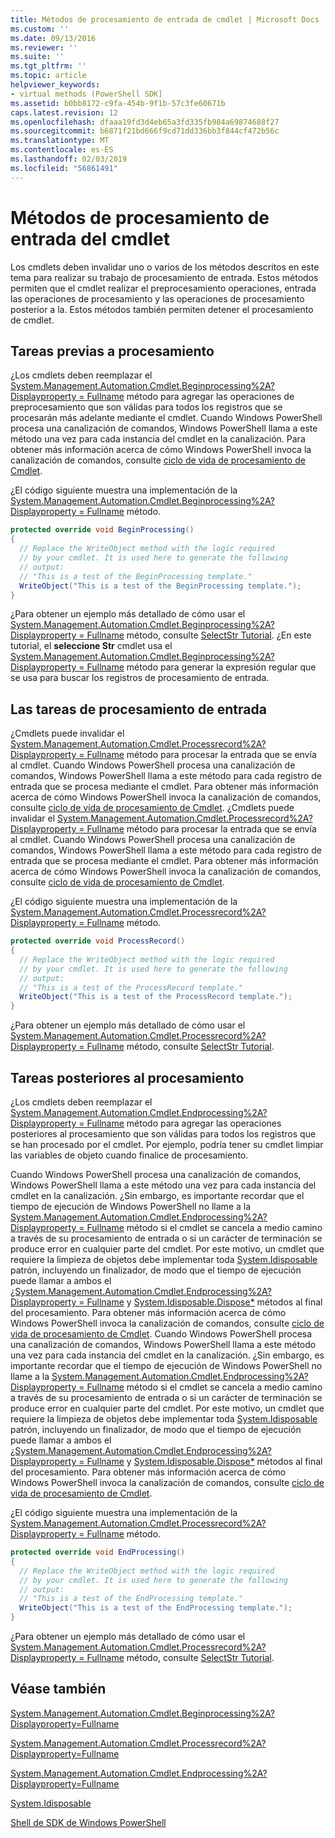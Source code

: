 ```yaml
---
title: Métodos de procesamiento de entrada de cmdlet | Microsoft Docs
ms.custom: ''
ms.date: 09/13/2016
ms.reviewer: ''
ms.suite: ''
ms.tgt_pltfrm: ''
ms.topic: article
helpviewer_keywords:
- virtual methods (PowerShell SDK]
ms.assetid: b0bb8172-c9fa-454b-9f1b-57c3fe60671b
caps.latest.revision: 12
ms.openlocfilehash: dfaaa19fd3d4eb65a3fd335fb984a69874688f27
ms.sourcegitcommit: b6871f21bd666f9cd71dd336bb3f844cf472b56c
ms.translationtype: MT
ms.contentlocale: es-ES
ms.lasthandoff: 02/03/2019
ms.locfileid: "56861491"
---
```

# <a name="cmdlet-input-processing-methods"></a>Métodos de procesamiento de entrada del cmdlet

Los cmdlets deben invalidar uno o varios de los métodos descritos en este tema para realizar su trabajo de procesamiento de entrada. Estos métodos permiten que el cmdlet realizar el preprocesamiento operaciones, entrada las operaciones de procesamiento y las operaciones de procesamiento posterior a la. Estos métodos también permiten detener el procesamiento de cmdlet.

## <a name="pre-processing-tasks"></a>Tareas previas a procesamiento

¿Los cmdlets deben reemplazar el [System.Management.Automation.Cmdlet.Beginprocessing%2A? Displayproperty = Fullname](/dotnet/api/system.management.automation.cmdlet.beginprocessing?view=powershellsdk-1.1.0) método para agregar las operaciones de preprocesamiento que son válidas para todos los registros que se procesarán más adelante mediante el cmdlet. Cuando Windows PowerShell procesa una canalización de comandos, Windows PowerShell llama a este método una vez para cada instancia del cmdlet en la canalización. Para obtener más información acerca de cómo Windows PowerShell invoca la canalización de comandos, consulte [ciclo de vida de procesamiento de Cmdlet](https://msdn.microsoft.com/en-us/3202f55c-314d-4ac3-ad78-4c7ca72253c5).

¿El código siguiente muestra una implementación de la [System.Management.Automation.Cmdlet.Beginprocessing%2A? Displayproperty = Fullname](/dotnet/api/system.management.automation.cmdlet.beginprocessing?view=powershellsdk-1.1.0) método.

```csharp
protected override void BeginProcessing()
{
  // Replace the WriteObject method with the logic required
  // by your cmdlet. It is used here to generate the following
  // output:
  // "This is a test of the BeginProcessing template."
  WriteObject("This is a test of the BeginProcessing template.");
}
```

¿Para obtener un ejemplo más detallado de cómo usar el [System.Management.Automation.Cmdlet.Beginprocessing%2A? Displayproperty = Fullname](/dotnet/api/system.management.automation.cmdlet.beginprocessing?view=powershellsdk-1.1.0) método, consulte [SelectStr Tutorial](./selectstr-tutorial.md). ¿En este tutorial, el **seleccione Str** cmdlet usa el [System.Management.Automation.Cmdlet.Beginprocessing%2A? Displayproperty = Fullname](/dotnet/api/system.management.automation.cmdlet.beginprocessing?view=powershellsdk-1.1.0) método para generar la expresión regular que se usa para buscar los registros de procesamiento de entrada.

## <a name="input-processing-tasks"></a>Las tareas de procesamiento de entrada

¿Cmdlets puede invalidar el [System.Management.Automation.Cmdlet.Processrecord%2A? Displayproperty = Fullname](/dotnet/api/system.management.automation.cmdlet.processrecord?view=powershellsdk-1.1.0) método para procesar la entrada que se envía al cmdlet. Cuando Windows PowerShell procesa una canalización de comandos, Windows PowerShell llama a este método para cada registro de entrada que se procesa mediante el cmdlet. Para obtener más información acerca de cómo Windows PowerShell invoca la canalización de comandos, consulte [ciclo de vida de procesamiento de Cmdlet](https://msdn.microsoft.com/en-us/3202f55c-314d-4ac3-ad78-4c7ca72253c5).
¿Cmdlets puede invalidar el [System.Management.Automation.Cmdlet.Processrecord%2A? Displayproperty = Fullname](/dotnet/api/system.management.automation.cmdlet.processrecord?view=powershellsdk-1.1.0) método para procesar la entrada que se envía al cmdlet. Cuando Windows PowerShell procesa una canalización de comandos, Windows PowerShell llama a este método para cada registro de entrada que se procesa mediante el cmdlet. Para obtener más información acerca de cómo Windows PowerShell invoca la canalización de comandos, consulte [ciclo de vida de procesamiento de Cmdlet](https://msdn.microsoft.com/en-us/3202f55c-314d-4ac3-ad78-4c7ca72253c5).

¿El código siguiente muestra una implementación de la [System.Management.Automation.Cmdlet.Processrecord%2A? Displayproperty = Fullname](/dotnet/api/system.management.automation.cmdlet.processrecord?view=powershellsdk-1.1.0) método.

```csharp
protected override void ProcessRecord()
{
  // Replace the WriteObject method with the logic required
  // by your cmdlet. It is used here to generate the following
  // output:
  // "This is a test of the ProcessRecord template."
  WriteObject("This is a test of the ProcessRecord template.");
}
```

¿Para obtener un ejemplo más detallado de cómo usar el [System.Management.Automation.Cmdlet.Processrecord%2A? Displayproperty = Fullname](/dotnet/api/system.management.automation.cmdlet.processrecord?view=powershellsdk-1.1.0) método, consulte [SelectStr Tutorial](./selectstr-tutorial.md).

## <a name="post-processing-tasks"></a>Tareas posteriores al procesamiento

¿Los cmdlets deben reemplazar el [System.Management.Automation.Cmdlet.Endprocessing%2A? Displayproperty = Fullname](/dotnet/api/system.management.automation.cmdlet.endprocessing?view=powershellsdk-1.1.0) método para agregar las operaciones posteriores al procesamiento que son válidas para todos los registros que se han procesado por el cmdlet. Por ejemplo, podría tener su cmdlet limpiar las variables de objeto cuando finalice de procesamiento.

Cuando Windows PowerShell procesa una canalización de comandos, Windows PowerShell llama a este método una vez para cada instancia del cmdlet en la canalización. ¿Sin embargo, es importante recordar que el tiempo de ejecución de Windows PowerShell no llame a la [System.Management.Automation.Cmdlet.Endprocessing%2A? Displayproperty = Fullname](/dotnet/api/system.management.automation.cmdlet.endprocessing?view=powershellsdk-1.1.0) método si el cmdlet se cancela a medio camino a través de su procesamiento de entrada o si un carácter de terminación se produce error en cualquier parte del cmdlet. Por este motivo, un cmdlet que requiere la limpieza de objetos debe implementar toda [System.Idisposable](/dotnet/api/System.IDisposable) patrón, incluyendo un finalizador, de modo que el tiempo de ejecución puede llamar a ambos el [ ¿System.Management.Automation.Cmdlet.Endprocessing%2A? Displayproperty = Fullname](/dotnet/api/system.management.automation.cmdlet.endprocessing?view=powershellsdk-1.1.0) y [System.Idisposable.Dispose*](/dotnet/api/System.IDisposable.Dispose) métodos al final del procesamiento. Para obtener más información acerca de cómo Windows PowerShell invoca la canalización de comandos, consulte [ciclo de vida de procesamiento de Cmdlet](https://msdn.microsoft.com/en-us/3202f55c-314d-4ac3-ad78-4c7ca72253c5).
Cuando Windows PowerShell procesa una canalización de comandos, Windows PowerShell llama a este método una vez para cada instancia del cmdlet en la canalización. ¿Sin embargo, es importante recordar que el tiempo de ejecución de Windows PowerShell no llame a la [System.Management.Automation.Cmdlet.Endprocessing%2A? Displayproperty = Fullname](/dotnet/api/system.management.automation.cmdlet.endprocessing?view=powershellsdk-1.1.0) método si el cmdlet se cancela a medio camino a través de su procesamiento de entrada o si un carácter de terminación se produce error en cualquier parte del cmdlet. Por este motivo, un cmdlet que requiere la limpieza de objetos debe implementar toda [System.Idisposable](/dotnet/api/System.IDisposable) patrón, incluyendo un finalizador, de modo que el tiempo de ejecución puede llamar a ambos el [ ¿System.Management.Automation.Cmdlet.Endprocessing%2A? Displayproperty = Fullname](/dotnet/api/system.management.automation.cmdlet.endprocessing?view=powershellsdk-1.1.0) y [System.Idisposable.Dispose*](/dotnet/api/System.IDisposable.Dispose) métodos al final del procesamiento. Para obtener más información acerca de cómo Windows PowerShell invoca la canalización de comandos, consulte [ciclo de vida de procesamiento de Cmdlet](https://msdn.microsoft.com/en-us/3202f55c-314d-4ac3-ad78-4c7ca72253c5).

¿El código siguiente muestra una implementación de la [System.Management.Automation.Cmdlet.Processrecord%2A? Displayproperty = Fullname](/dotnet/api/system.management.automation.cmdlet.processrecord?view=powershellsdk-1.1.0) método.

```csharp
protected override void EndProcessing()
{
  // Replace the WriteObject method with the logic required
  // by your cmdlet. It is used here to generate the following
  // output:
  // "This is a test of the EndProcessing template."
  WriteObject("This is a test of the EndProcessing template.");
}
```

¿Para obtener un ejemplo más detallado de cómo usar el [System.Management.Automation.Cmdlet.Processrecord%2A? Displayproperty = Fullname](/dotnet/api/system.management.automation.cmdlet.processrecord?view=powershellsdk-1.1.0) método, consulte [SelectStr Tutorial](./selectstr-tutorial.md).

## <a name="see-also"></a>Véase también

[System.Management.Automation.Cmdlet.Beginprocessing%2A?Displayproperty=Fullname](/dotnet/api/system.management.automation.cmdlet.beginprocessing?view=powershellsdk-1.1.0)

[System.Management.Automation.Cmdlet.Processrecord%2A?Displayproperty=Fullname](/dotnet/api/system.management.automation.cmdlet.processrecord?view=powershellsdk-1.1.0)

[System.Management.Automation.Cmdlet.Endprocessing%2A?Displayproperty=Fullname](/dotnet/api/system.management.automation.cmdlet.endprocessing?view=powershellsdk-1.1.0)

[System.Idisposable](/dotnet/api/System.IDisposable)

[Shell de SDK de Windows PowerShell](../windows-powershell-reference.md)
